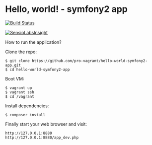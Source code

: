 Hello, world! - symfony2 app
============================

[![Build Status](https://travis-ci.org/pro-vagrant/hello-world-symfony2-app.svg?branch=master)](https://travis-ci.org/pro-vagrant/hello-world-symfony2-app)

[![SensioLabsInsight](https://insight.sensiolabs.com/projects/fef68399-8116-4427-88a4-b27ea9e52609/big.png)](https://insight.sensiolabs.com/projects/fef68399-8116-4427-88a4-b27ea9e52609)

How to run the application?

Clone the repo:

    $ git clone https://github.com/pro-vagrant/hello-world-symfony2-app.git
    $ cd hello-world-symfony2-app

Boot VM:

    $ vagrant up
    $ vagrant ssh
    $ cd /vagrant

Install dependencies:

    $ composer install

Finally start your web browser and visit:

    http://127.0.0.1:8880
    http://127.0.0.1:8880/app_dev.php


